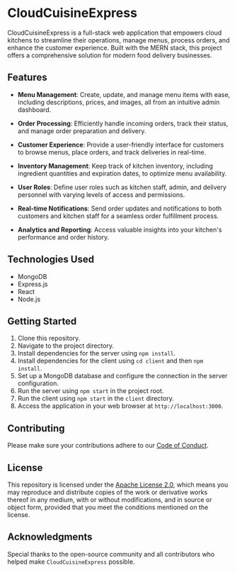# CloudCuisineExpress

CloudCuisineExpress is a full-stack web application that empowers cloud kitchens to streamline their operations, manage menus, process orders, and enhance the customer experience. Built with the MERN stack, this project offers a comprehensive solution for modern food delivery businesses.

## Features

- **Menu Management**: Create, update, and manage menu items with ease, including descriptions, prices, and images, all from an intuitive admin dashboard.

- **Order Processing**: Efficiently handle incoming orders, track their status, and manage order preparation and delivery.

- **Customer Experience**: Provide a user-friendly interface for customers to browse menus, place orders, and track deliveries in real-time.

- **Inventory Management**: Keep track of kitchen inventory, including ingredient quantities and expiration dates, to optimize menu availability.

- **User Roles**: Define user roles such as kitchen staff, admin, and delivery personnel with varying levels of access and permissions.

- **Real-time Notifications**: Send order updates and notifications to both customers and kitchen staff for a seamless order fulfillment process.

- **Analytics and Reporting**: Access valuable insights into your kitchen's performance and order history.

## Technologies Used

- MongoDB
- Express.js
- React
- Node.js

## Getting Started

1. Clone this repository.
2. Navigate to the project directory.
3. Install dependencies for the server using `npm install`.
4. Install dependencies for the client using `cd client` and then `npm install`.
5. Set up a MongoDB database and configure the connection in the server configuration.
6. Run the server using `npm start` in the project root.
7. Run the client using `npm start` in the `client` directory.
8. Access the application in your web browser at `http://localhost:3000`.

## Contributing

Please make sure your contributions adhere to our [Code of Conduct](CODE_OF_CONDUCT.md).

## License

This repository is licensed under the [Apache License 2.0](LICENSE.md), which means you may reproduce and distribute copies of the work or derivative works thereof in any medium, with or without modifications, and in source or object form, provided that you meet the conditions mentioned on the license.

## Acknowledgments

Special thanks to the open-source community and all contributors who helped make `CloudCuisineExpress` possible.
